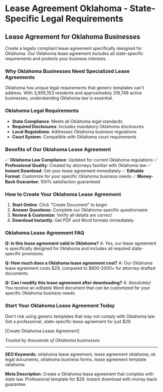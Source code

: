 # Lease Agreement Oklahoma - State-Specific Legal Requirements

## Lease Agreement for Oklahoma Businesses

Create a legally compliant lease agreement specifically designed for Oklahoma. Our Oklahoma lease agreement includes all state-specific requirements and protects your business interests.

### Why Oklahoma Businesses Need Specialized Lease Agreements

Oklahoma has unique legal requirements that generic templates can't address. With 3,959,353 residents and approximately 316,748 active businesses, understanding Oklahoma law is essential.

### Oklahoma Legal Requirements

- **State Compliance**: Meets all Oklahoma legal standards
- **Required Disclosures**: Includes mandatory Oklahoma disclosures
- **Local Regulations**: Addresses Oklahoma business regulations
- **Court System**: Compatible with Oklahoma court requirements

### Benefits of Our Oklahoma Lease Agreement

✅ **Oklahoma Law Compliance**: Updated for current Oklahoma regulations
✅ **Professional Quality**: Created by attorneys familiar with Oklahoma law
✅ **Instant Download**: Get your lease agreement immediately
✅ **Editable Format**: Customize for your specific Oklahoma business needs
✅ **Money-Back Guarantee**: 100% satisfaction guaranteed

### How to Create Your Oklahoma Lease Agreement

1. **Start Online**: Click "Create Document" to begin
2. **Answer Questions**: Complete our Oklahoma-specific questionnaire
3. **Review & Customize**: Verify all details are correct
4. **Download Instantly**: Get PDF and Word formats immediately

### Oklahoma Lease Agreement FAQ

**Q: Is this lease agreement valid in Oklahoma?**
A: Yes, our lease agreement is specifically designed for Oklahoma and includes all required state-specific provisions.

**Q: How much does a Oklahoma lease agreement cost?**
A: Our Oklahoma lease agreement costs $29, compared to $800-2000+ for attorney-drafted documents.

**Q: Can I modify this lease agreement after downloading?**
A: Absolutely! You receive an editable Word document that can be customized for your specific Oklahoma business needs.

### Start Your Oklahoma Lease Agreement Today

Don't risk using generic templates that may not comply with Oklahoma law. Get a professional, state-specific lease agreement for just $29.

[Create Oklahoma Lease Agreement]

_Trusted by thousands of Oklahoma businesses_

---

**SEO Keywords**: oklahoma lease agreement, lease agreement oklahoma, ok legal documents, oklahoma business forms, lease agreement template oklahoma

**Meta Description**: Create a Oklahoma lease agreement that complies with state law. Professional template for $29. Instant download with money-back guarantee.
